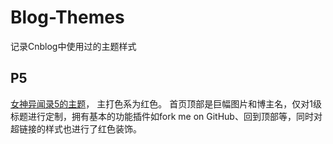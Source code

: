 # Blog-Themes
记录Cnblog中使用过的主题样式

## P5
[女神异闻录5的主题](https://github.com/SouthBegonia/Blog-Themes/tree/master/Theme_P5)， 主打色系为红色。
首页顶部是巨幅图片和博主名，仅对1级标题进行定制，拥有基本的功能插件如fork me on GitHub、回到顶部等，同时对超链接的样式也进行了红色装饰。